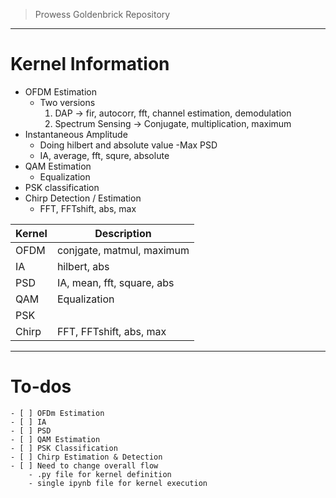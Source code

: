 
> Prowess Goldenbrick Repository
___
# Kernel Information
- OFDM Estimation
    - Two versions
        1. DAP              -> fir, autocorr, fft, channel estimation, demodulation
        2. Spectrum Sensing -> Conjugate, multiplication, maximum
- Instantaneous Amplitude
    - Doing hilbert and absolute value
-Max PSD
    - IA, average, fft, squre, absolute
- QAM Estimation
    - Equalization
- PSK classification
- Chirp Detection / Estimation
    - FFT, FFTshift, abs, max


|Kernel|Description|
|--|--|
|OFDM| conjgate, matmul, maximum|
|IA| hilbert, abs|
|PSD| IA, mean, fft, square, abs|
|QAM| Equalization|
|PSK|
|Chirp| FFT, FFTshift, abs, max|

___
# To-dos
    - [ ] OFDm Estimation
    - [ ] IA
    - [ ] PSD
    - [ ] QAM Estimation
    - [ ] PSK Classification
    - [ ] Chirp Estimation & Detection
    - [ ] Need to change overall flow
        - .py file for kernel definition
        - single ipynb file for kernel execution